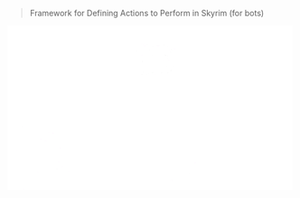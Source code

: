 > Framework for Defining Actions to Perform in Skyrim (for bots)

![Sky Actions](Images/SkyActions_GitHub.png)